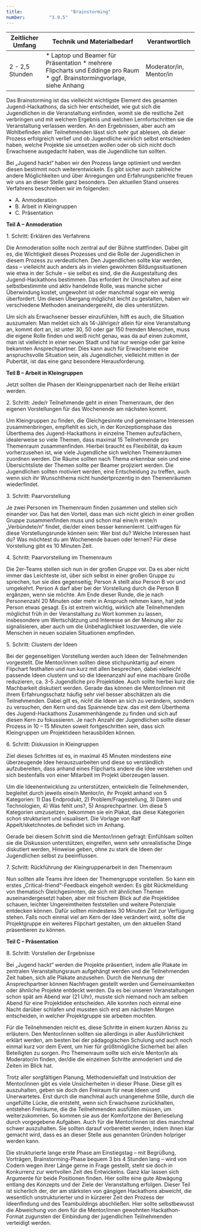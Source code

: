```yaml
---
title: 					"Brainstorming"
number: 		"3.9.5"
---
```


| Zeitlicher Umfang | Technik und Materialbedarf                                                                                                                                           | Verantwortlich |
|-------------------|----------------------------------------------------------------------------------------------------------------------------------------------------------------------|----------------|
| 2 - 2,5 Stunden     | * Laptop und Beamer für Präsentation * mehrere Flipcharts und Eddinge pro Raum * ggf. Brainstormingvorlage, siehe Anhang | Moderator/in, Mentor/in   |

Das Brainstorming ist das vielleicht wichtigste Element des gesamten Jugend-Hackathons, da sich hier entscheidet, wie gut sich die Jugendlichen in die Veranstaltung einfinden, womit sie die restliche Zeit verbringen und mit welchem Ergebnis und welchen Lernfortschritten sie die Veranstaltung verlassen werden. An den Ergebnissen, aber auch am Wohlbefinden aller Teilnehmenden lässt sich sehr gut ablesen, ob dieser Prozess erfolgreich verlief und ob Jugendliche wirklich selbst entschieden haben, welche Projekte sie umsetzen wollen oder ob sich nicht doch Erwachsene ausgedacht haben, was die Jugendliche tun sollten.

Bei „Jugend hackt“ haben wir den Prozess lange optimiert und werden diesen bestimmt noch weiterentwickeln. Es gibt sicher auch zahlreiche andere Möglichkeiten und über Anregungen und Erfahrungsberichte freuen wir uns an dieser Stelle ganz besonders. Den aktuellen Stand unseres Verfahrens beschreiben wir im folgenden:

* A. Anmoderation
* B. Arbeit in Kleingruppen
* C. Präsentation


          
<!-- -->          


**Teil A – Anmoderation**

1\. Schritt: Erklären des Verfahrens

   Die Anmoderation sollte noch zentral auf der Bühne stattfinden. Dabei gilt es, die Wichtigkeit dieses Prozesses und die Rolle der Jugendlichen in diesem Prozess zu verdeutlichen. Den Jugendlichen sollte klar werden, dass – vielleicht auch anders als in vielen gewohnten Bildungssituationen wie etwa in der Schule – sie selbst es sind, die die Ausgestaltung des Jugend-Hackathons bestimmen. Das erfordert ihr Umschalten auf eine selbstbestimmte und aktiv handelnde Rolle, was manche sicher Überwindung kostet, ungewohnt ist oder manchmal sogar ein wenig überfordert. Um diesen Übergang möglichst leicht zu gestalten, haben wir verschiedene Methoden aneinandergereiht, die dies unterstützen.

   Um sich als Erwachsener besser einzufühlen, hilft es auch, die Situation auszumalen: Man meldet sich als 14-Jährige/r allein für eine Veranstaltung an, kommt dort an, ist unter 30, 50 oder gar 150 fremden Menschen, muss die eigene Rolle finden und weiß nicht genau, was da auf einen zukommt, man ist vielleicht in einer neuen Stadt und hat nur wenige oder gar keine bekannten Ansprechpartner. Dies kann auch für Erwachsene eine anspruchsvolle Situation sein, als Jugendlicher, vielleicht mitten in der Pubertät, ist das eine ganz besondere Herausforderung.

**Teil B – Arbeit in Kleingruppen**

   Jetzt sollten die Phasen der Kleingruppenarbeit nach der Reihe erklärt werden.

2\. Schritt: Jede/r Teilnehmende geht in einen Themenraum, der den eigenen Vorstellungen für das Wochenende am nächsten kommt.

   Um Kleingruppen zu finden, die Gleichgesinnte und gemeinsame Interessen zusammenbringen, empfiehlt es sich, in der Konzeptionsphase das Überthema des Jugend-Hackathons in einzelne Themen aufzufächern, idealerweise so viele Themen, dass maximal 15 Teilnehmende pro Themenraum zusammenfinden. Hierbei braucht es Flexibilität, da kaum vorherzusehen ist, wie viele Jugendliche sich welchen Themenräumen zuordnen werden. Die Räume sollten nach Thema erkennbar sein und eine Übersichtsliste der Themen sollte per Beamer projiziert werden. Die Jugendlichen sollten motiviert werden, eine Entscheidung zu treffen, auch wenn sich ihr Wunschthema nicht hundertprozentig in den Themenräumen wiederfindet.

3\. Schritt: Paarvorstellung

   Je zwei Personen im Themenraum finden zusammen und stellen sich einander vor. Das hat den Vorteil, dass man sich nicht gleich in einer großen Gruppe zusammenfinden muss und schon mal eine/n erste/n „Verbündete/n“ findet, die/der einen besser kennenlernt. Leitfragen für diese Vorstellungsrunde können sein: Wer bist du? Welche Interessen hast du? Was möchtest du am Wochenende bauen oder lernen?
   Für diese Vorstellung gibt es 10 Minuten Zeit.

4\. Schritt: Paarvorstellung im Themenraum

   Die 2er-Teams stellen sich nun in der großen Gruppe vor. Da es aber nicht immer das Leichteste ist, über sich selbst in einer großen Gruppe zu sprechen, tun sie dies gegenseitig; Person A stellt also Person B vor und umgekehrt. Person A darf aber bei der Vorstellung durch die Person B ergänzen, wenn sie möchte. Am Ende dieser Runde, die je nach Personenzahl 20 Minuten oder mehr in Anspruch nehmen kann, hat jede Person etwas gesagt. Es ist extrem wichtig, wirklich alle Teilnehmenden möglichst früh in der Veranstaltung zu Wort kommen zu lassen, insbesondere um Wertschätzung und Interesse an der Meinung aller zu signalisieren, aber auch um die Unbehaglichkeit loszuwerden, die viele Menschen in neuen sozialen Situationen empfinden. 

5\. Schritt: Clustern der Ideen

   Bei der gegenseitigen Vorstellung werden auch Ideen der Teilnehmenden vorgestellt. Die Mentor/innen sollten diese stichpunktartig auf einem Flipchart festhalten und nun kurz mit allen besprechen, dabei vielleicht passende Ideen clustern und so die Ideenanzahl auf eine machbare Größe reduzieren, ca. 3-5 Jugendliche pro Projektidee. Auch sollte hierbei kurz die Machbarkeit diskutiert werden. Gerade das können die Mentor/innen mit ihrem Erfahrungsschatz häufig sehr viel besser abschätzen als die Teilnehmenden. Dabei gilt es, nicht die Ideen an sich zu verändern, sondern zu versuchen, den Kern und das Spannende bzw. das mit dem Überthema des Jugend-Hackathons Zusammenhängende zu finden und sich auf diesen Kern zu fokussieren. Je nach Anzahl der Jugendlichen sollte dieser Prozess in 10 – 15 Minuten soweit fortgeschritten sein, dass sich Kleingruppen um Projektideen herausbilden können.

6\. Schritt: Diskussion in Kleingruppen

   Ziel dieses Schrittes ist es, in maximal 45 Minuten mindestens eine überzeugende Idee herauszuarbeiten und diese so verständlich aufzubereiten, dass anhand eines Flipcharts andere die Idee verstehen und sich bestenfalls von einer Mitarbeit im Projekt überzeugen lassen.

   Um die Ideenentwicklung zu unterstützen, entwickeln die Teilnehmenden, begleitet durch jeweils eine/n Mentor/in, ihr Projekt anhand von 5 Kategorien: 1) Das Endprodukt, 2) Problem/Fragestellung, 3) Daten und Technologien, 4) Was fehlt uns?, 5) Ansprechpartner. Um diese 5 Kategorien umzusetzen, bekommen sie ein Plakat, das diese Kategorien schon strukturiert und visualisert. Die Vorlage von Ralf Appelt/sketchnotes.de befindet sich im Anhang.

   Gerade bei diesem Schritt sind die Mentor/innen gefragt: Einfühlsam sollten sie die Diskussion unterstützen, eingreifen, wenn sehr unrealistische Dinge diskutiert werden, Hinweise geben, ohne zu stark die Ideen der Jugendlichen selbst zu beeinflussen.

7\. Schritt: Rückführung der Kleingruppenarbeit in den Themenraum

   Nun sollten alle Teams ihre Ideen der Themengruppe vorstellen. So kann ein erstes „Critical-friend“-Feedback eingeholt werden: Es gibt Rückmeldung von thematisch Gleichgesinnten, die sich mit ähnlichen Themen auseinandergesetzt haben, aber mit frischem Blick auf die Projektidee schauen, leichter Ungereimtheiten feststellen und weitere Potenziale entdecken können. Dafür sollten mindestens 30 Minuten Zeit zur Verfügung stehen. Falls noch einmal viel am Kern der Idee verändert wird, sollte die Projektgruppe ein weiteres Flipchart gestalten, um den aktuellen Stand präsentieren zu können.

**Teil C – Präsentation**

8\. Schritt: Vorstellen der Ergebnisse

   Bei „Jugend hackt“ werden die Projekte präsentiert, indem alle Plakate im zentralen Veranstaltungsraum aufgehängt werden und die Teilnehmenden Zeit haben, sich alle Plakate anzusehen. Durch die Nennung der Ansprechpartner können Nachfragen gestellt werden und Gemeinsamkeiten oder ähnliche Projekte entdeckt werden. Da es bei unseren Veranstaltungen schon spät am Abend war (21 Uhr), musste sich niemand noch am selben Abend für eine Projektidee entscheiden. Alle konnten noch einmal eine Nacht darüber schlafen und mussten sich erst am nächsten Morgen entscheiden, in welcher Projektgruppe sie arbeiten mochten.

   Für die Teilnehmenden reicht es, diese Schritte in einem kurzen Abriss zu erläutern. Den Mentor/innen sollten sie allerdings in aller Ausführlichkeit erklärt werden, am besten bei der pädagogischen Schulung und auch noch einmal kurz vor dem Event, um hier für größtmögliche Sicherheit bei allen Beteiligten zu sorgen. Pro Themenraum sollte sich ein/e Mentor/in als Moderator/in finden, der/die die einzelnen Schritte anmoderiert und die Zeiten im Blick hat.

   Trotz aller sorgfältigen Planung, Methodenvielfalt und Instruktion der Mentor/innen gibt es viele Unsicherheiten in dieser Phase. Diese gilt es auszuhalten, geben sie doch den Freiraum für neue Ideen und Unerwartetes. Erst durch die manchmal auch unangenehme Stille, durch die ungefüllte Lücke, die entsteht, wenn sich Erwachsene zurückhalten, entstehen Freiräume, die die Teilnehmenden ausfüllen müssen, um weiterzukommen. So kommen sie aus der Komfortzone der Berieselung durch vorgegebene Aufgaben. Auch für die Mentor/innen ist dies manchmal schwer auszuhalten. Sie sollten darauf vorbereitet werden, indem ihnen klar gemacht wird, dass es an dieser Stelle aus genannten Gründen holpriger werden kann.
 
   Die strukturierte lange erste Phase am Einstiegstag – mit Begrüßung, Vorträgen, Brainstorming-Phase bequem 3 bis 4 Stunden lang – wird von Codern wegen ihrer Länge gerne in Frage gestellt, steht sie doch in Konkurrenz zur wertvollen Zeit des Entwickelns. Ganz klar lassen sich Argumente für beide Positionen finden. Hier sollte eine gute Abwägung entlang des Konzepts und der Ziele der Veranstaltung erfolgen. Dieser Teil ist sicherlich der, der am stärksten von gängigen Hackathons abweicht, die wesentlich unstrukturierter und in kürzerer Zeit den Prozess der Ideenfindung und des Teambuildings abschließen.  Hier sollte selbstbewusst die Abweichung von dem für die Mentor/innen gewohnten Hackathon-Format zugunsten der Einbindung der jugendlichen Teilnehmenden verteidigt werden.
   